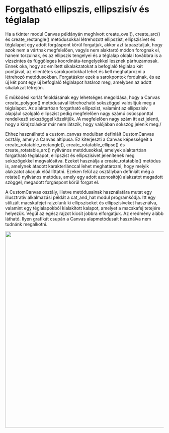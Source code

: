 # Forgatható ellipszis, ellipszisív és téglalap

Ha a tkinter modul Canvas példányán meghívott create_oval(), create_arc() és create_rectangle() metódusokkal létrehozott ellipszist, ellipszisívet és téglalapot egy adott forgáspont körül forgatjuk, akkor azt tapasztaljuk, hogy azok nem a vártnak megfelelően, vagyis nem alaktartó módon forognak el, hanem torzulnak, és az ellipszis tengelyei és a téglalap oldalai továbbra is a vízszintes és függőleges koordináta-tengelyekkel lesznek párhuzamosak. Ennek oka, hogy az említett síkalakzatokat a befoglaló téglalap két pontjával, az ellentétes sarokpontokkal lehet és kell meghatározni a létrehozó metódusokban. Forgatáskor ezek a sarokpontok fordulnak, és az új két pont egy új befoglaló téglalapot határoz meg, amelyben az adott síkalakzat létrejön. 

E működési korlát feloldásának egy lehetséges megoldása, hogy a Canvas create_polygon() metódusával létrehozható sokszöggel valósítjuk meg a téglalapot. Az alaktartóan forgatható ellipszist, valamint az ellipszisív alapjául szolgáló ellipszist pedig megfelelően nagy számú csúcsponttal rendelkező sokszöggel közelítjük. /A megfelelően nagy szám itt azt jelenti, hogy a kirajzoláskor már nem látszik, hogy valójában sokszög jelenik meg./

Ehhez használható a custom_canvas modulban definiált  CustomCanvas osztály, amely a Canvas altípusa. Ez kiterjeszti a Canvas képességeit a create_rotatable_rectangle(), create_rotatable_ellipse() és create_rotatable_arc() nyilvános metódusokkal, amelyek alaktartóan forgatható téglalapot, ellipszist és ellipszisívet jelenítenek meg sokszögekkel megvalósítva. Ezeket használja a create_rotatable() metódus is, amelynek átadott karakterlánccal lehet meghatározni, hogy melyik alakzatot akarjuk előállíttatni. Ezeken felül az osztályban definiált még a rotate() nyilvános metódus, amely egy adott azonosítójú alakzatot megadott szöggel, megadott forgáspont körül forgat el. 

A CustomCanvas osztály, illetve metódusainak használatára mutat egy illusztratív alkalmazási példát a cat_and_hat modul programkódja. Itt egy stilizált macskafejet rajzolunk ki ellipsziseket és ellipszisíveket használva, valamint egy téglalapokból kialakított kalapot, amelyet a macskafej tetejére helyezük. Végül az egész rajzot kicsit jobbra elforgatjuk. Az eredmény alább látható. Ilyen grafikát csupán a Canvas alapmetódusait használva nem tudnánk megalkotni.

<img src="https://github.com/pythontudasepites/rotatable_ellipse_arc_rectangle/blob/main/cat_with_hat.jpg" width="623" height="623">
